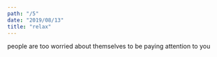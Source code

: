 ```yaml
---
path: "/5"
date: "2019/08/13"
title: "relax"
---
```


people are too worried about themselves to be paying attention to you
